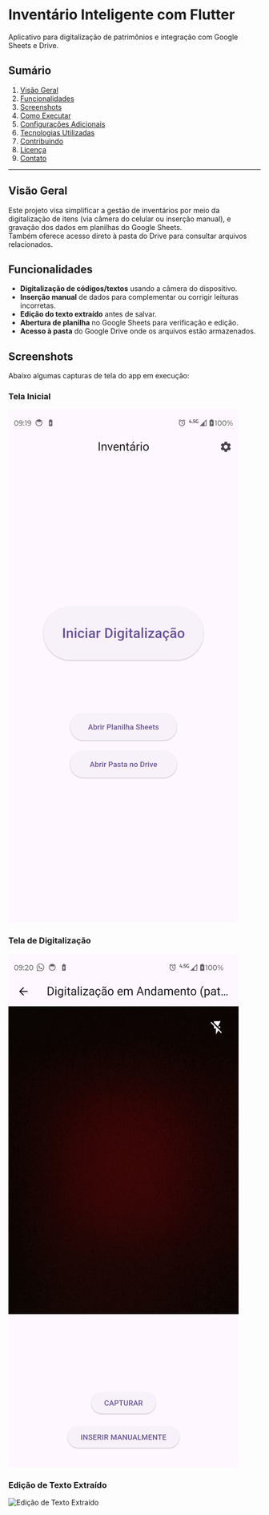 # Inventário Inteligente com Flutter

Aplicativo para digitalização de patrimônios e integração com Google Sheets e Drive.

## Sumário
1. [Visão Geral](#visão-geral)
2. [Funcionalidades](#funcionalidades)
3. [Screenshots](#screenshots)
4. [Como Executar](#como-executar)
5. [Configurações Adicionais](#configurações-adicionais)
6. [Tecnologias Utilizadas](#tecnologias-utilizadas)
7. [Contribuindo](#contribuindo)
8. [Licença](#licença)
9. [Contato](#contato)

---

## Visão Geral
Este projeto visa simplificar a gestão de inventários por meio da digitalização de itens (via câmera do celular ou inserção manual), e gravação dos dados em planilhas do Google Sheets.  
Também oferece acesso direto à pasta do Drive para consultar arquivos relacionados.

## Funcionalidades
- **Digitalização de códigos/textos** usando a câmera do dispositivo.
- **Inserção manual** de dados para complementar ou corrigir leituras incorretas.
- **Edição do texto extraído** antes de salvar.
- **Abertura de planilha** no Google Sheets para verificação e edição.
- **Acesso à pasta** do Google Drive onde os arquivos estão armazenados.

## Screenshots
Abaixo algumas capturas de tela do app em execução:

### Tela Inicial
![Tela Inicial](./screenshots/img1.jpeg)

### Tela de Digitalização
![Tela de Digitalização](./screenshots/img2.jpeg)

### Edição de Texto Extraído
![Edição de Texto Extraído](./screenshots/digitalizaacao.jpeg)
